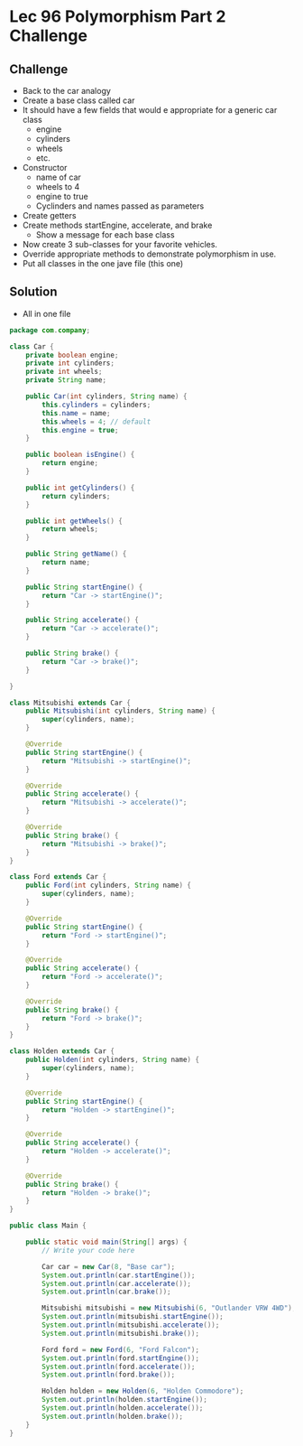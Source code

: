 # Lec 96 Polymorphism Part 2 Challenge

## Challenge
* Back to the car analogy
* Create a base class called car
* It should have a few fields that would e appropriate for a generic car class
  * engine
  * cylinders
  * wheels
  * etc.
* Constructor
  * name of car
  * wheels to 4
  * engine to true
  * Cyclinders and names passed as parameters
* Create getters
* Create methods startEngine, accelerate, and brake
  * Show a message for each base class
* Now create 3 sub-classes for your favorite vehicles.
* Override appropriate methods to demonstrate polymorphism in use.
* Put all classes in the one jave file (this one)

## Solution
* All in one file
```java
package com.company;

class Car {
    private boolean engine;
    private int cylinders;
    private int wheels;
    private String name;

    public Car(int cylinders, String name) {
        this.cylinders = cylinders;
        this.name = name;
        this.wheels = 4; // default
        this.engine = true;
    }

    public boolean isEngine() {
        return engine;
    }

    public int getCylinders() {
        return cylinders;
    }

    public int getWheels() {
        return wheels;
    }

    public String getName() {
        return name;
    }

    public String startEngine() {
        return "Car -> startEngine()";
    }

    public String accelerate() {
        return "Car -> accelerate()";
    }

    public String brake() {
        return "Car -> brake()";
    }

}

class Mitsubishi extends Car {
    public Mitsubishi(int cylinders, String name) {
        super(cylinders, name);
    }

    @Override
    public String startEngine() {
        return "Mitsubishi -> startEngine()";
    }

    @Override
    public String accelerate() {
        return "Mitsubishi -> accelerate()";
    }

    @Override
    public String brake() {
        return "Mitsubishi -> brake()";
    }
}

class Ford extends Car {
    public Ford(int cylinders, String name) {
        super(cylinders, name);
    }

    @Override
    public String startEngine() {
        return "Ford -> startEngine()";
    }

    @Override
    public String accelerate() {
        return "Ford -> accelerate()";
    }

    @Override
    public String brake() {
        return "Ford -> brake()";
    }
}

class Holden extends Car {
    public Holden(int cylinders, String name) {
        super(cylinders, name);
    }

    @Override
    public String startEngine() {
        return "Holden -> startEngine()";
    }

    @Override
    public String accelerate() {
        return "Holden -> accelerate()";
    }

    @Override
    public String brake() {
        return "Holden -> brake()";
    }
}

public class Main {

    public static void main(String[] args) {
	    // Write your code here

        Car car = new Car(8, "Base car");
        System.out.println(car.startEngine());
        System.out.println(car.accelerate());
        System.out.println(car.brake());

        Mitsubishi mitsubishi = new Mitsubishi(6, "Outlander VRW 4WD");
        System.out.println(mitsubishi.startEngine());
        System.out.println(mitsubishi.accelerate());
        System.out.println(mitsubishi.brake());

        Ford ford = new Ford(6, "Ford Falcon");
        System.out.println(ford.startEngine());
        System.out.println(ford.accelerate());
        System.out.println(ford.brake());

        Holden holden = new Holden(6, "Holden Commodore");
        System.out.println(holden.startEngine());
        System.out.println(holden.accelerate());
        System.out.println(holden.brake());
    }
}
```



